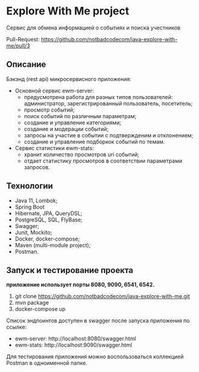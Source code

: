 # Explore With Me project
Сервис для обмена информацией о событиях и поиска учестников

Pull-Request: https://github.com/notbadcodecom/java-explore-with-me/pull/3

## Описание
Бэкэнд (rest api) микросервисного приложения:
- Основной сервис ewm-server:
  - предусмотрена работа для разных типов пользователей: администратор, зарегистрированный пользователь, посетитель;
  - просмотр событий;
  - поиск событий по различным параметрам;
  - создание и управление категориями;
  - создание и модерации событий;
  - запросы на участие в событии  с подтвержденим и отклонением;
  - создание и управление подборкок событий по темам.
- Сервис статистики ewm-stats:
  - хранит количество просмотров uri событий;
  - отдает статистику просмотров в соответствии параметрами запросов.

## Технологии
- Java 11, Lombok;
- Spring Boot
- Hibernate, JPA, QueryDSL;
- PostgreSQL, SQL, FlyBase;
- Swagger;
- Junit, Mockito;
- Docker, docker-compose;
- Maven (multi-module project);
- Postman.

## Запуск и тестирование проекта
**приложение использует порты 8080, 9090, 6541, 6542.**
1. git clone https://github.com/notbadcodecom/java-explore-with-me.git
2. mvn package
3. docker-compose up

Список эндпоинтов доступен в swagger после запуска приложения по ссылке:
- ewm-server: http://localhost:8080/swagger.html
- ewm-stats: http://localhost:9090/swagger.html

Для тестирования приложения можно воспользоваться коллекцией Postman в одноименной папке.
